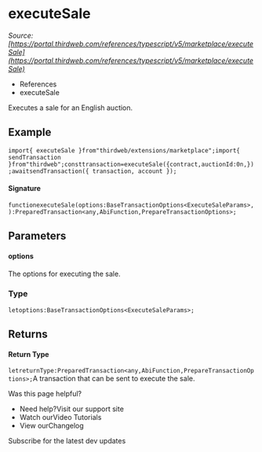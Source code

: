 # executeSale

*Source: [https://portal.thirdweb.com/references/typescript/v5/marketplace/executeSale](https://portal.thirdweb.com/references/typescript/v5/marketplace/executeSale)*

* References
* executeSale

Executes a sale for an English auction.

## Example

`import{ executeSale }from"thirdweb/extensions/marketplace";import{ sendTransaction }from"thirdweb";consttransaction=executeSale({contract,auctionId:0n,});awaitsendTransaction({ transaction, account });`
#### Signature

`functionexecuteSale(options:BaseTransactionOptions<ExecuteSaleParams>,):PreparedTransaction<any,AbiFunction,PrepareTransactionOptions>;`
## Parameters

#### options

The options for executing the sale.

### Type

`letoptions:BaseTransactionOptions<ExecuteSaleParams>;`
## Returns

#### Return Type

`letreturnType:PreparedTransaction<any,AbiFunction,PrepareTransactionOptions>;`A transaction that can be sent to execute the sale.

Was this page helpful?

* Need help?Visit our support site
* Watch ourVideo Tutorials
* View ourChangelog

Subscribe for the latest dev updates

